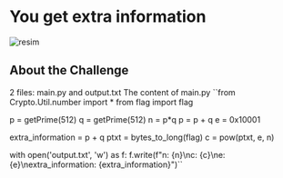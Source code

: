 # You get extra information 


![resim](https://github.com/KaanDisli/CTF/assets/96348553/f063eb0d-1597-4fdd-b142-fa25c330cb7b)


## About the Challenge
2 files: main.py and output.txt
The content of main.py
``from Crypto.Util.number import *
from flag import flag

p = getPrime(512)
q = getPrime(512)
n = p*q
p = p + q
e = 0x10001

extra_information = p + q
ptxt = bytes_to_long(flag)
c = pow(ptxt, e, n)

with open('output.txt', 'w') as f:
    f.write(f"n: {n}\nc: {c}\ne: {e}\nextra_information: {extra_information}")``
